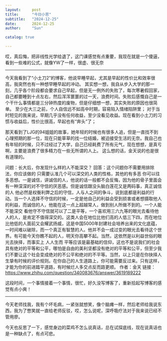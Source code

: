 ```yaml
---
layout:     post
title:      "今日小思"
subtitle:   "2024-12-25"
date:       2024-12-25
author:     "Sun"

catalog: true

---
```

哎，真后悔，把非线性光学给退了，这门课感觉有点重要，我现在就是一个傻逼，看到一些难的公式，就像YW了一样，很虚、很无奈

----
今天我看到了“小土刀2”的博客，他说早睡早起，尤其是早起的性价比和效率很高，我突然也有一种想早睡早起的冲动。
其实想一想，我自从步入大学的那一刻，几乎各个阶段都会要求自己早起，但是无一例外的失败了，每次寒暑假回家，自己都要睡到十点左右，然后浑浑噩噩的过一天，浪费时间。失败后感慨自己是一个干什么事情都是三分钟热度的废物，但是仔细想一想，其实失败的原因也很简单。
至少在大三之前，个人自信远不如高中时期，容易陷入情绪陷阱里；
对于当时短见的我来说，早期几乎没有任何收益，至少没看见收益。现在看到小土刀的习惯与收益后，性价比很高，早起也有“奔头”了；

那天看到了LJG的94姐姐的故事，她年轻的时候也有很多人追，但是一直找不到心理预期的那一位，现在只能草草的找一位结婚，被迫接受生活的无奈。我自己也有年轻的时候，只不过经过了大学，自己已经耗费了所有元气，现在想想，是真亏啊，主要是浪费了很多精力在一些无所谓的人上。
这么想的话，金天说的也是很有道理的。

问题：长大后，你发现什么样的人不能深交？
回答：这个问题你不需要用排除法，你应该做的 只需要认准几个可以深交的人类的性格，其他的有多恶 你可以往多恶想。一是诚信，讲诚信的人，他说的话一般都不会反悔，因为他的骨子里面会有一种深深的对不守信的厌恶感。但是诚信跟没头脑白莲花又是两码事，真正诚信的人 他必然是权衡利弊之后的守信，人与人之间的争斗，说到底都是利益的行动。当一个人选择不守信的时候，一定是他自己的利益会受到损害或者想摄取他人的利益，而诚信的人，他能在这一点上超越常人，做到别人所做不到的。一个人能不能深交 看他守不守信就可以了二是平等，一个喜欢用三六九等的眼光去看待他人的人，是肯定不值得深交的。这类人会在地位比他们高的人低三下四，而在地位比他低的人面前又会耀武扬威，这是中国5000年封建社会培养出来的文化底蕴，一时间难以破除，而一个真正有智慧的人。他并不会一成过变的眼光去看待这个世界。有可能今天你瞧不起的人，明天你高攀不起。当然，这依然是以利益世俗的眼光去抉择，而事实上 人人生而 平等应该是最基础的信仰，这也不是说我们的社会具有绝对的平等和公平，哪怕是自由的美利坚都没有绝对的平等和公平，但至少我们不要让这个社会变成绝对的不公平和绝对的不平等。当然，以上只是在你抉择人生挚有时候的评价规则。在你自己的人生道路上，你可能需要反过来。只有这样，才能为你的前进踏平道路，有时候烂人多交点反而路更顺。
作者：金天
链接：https://www.zhihu.com/question/340083676/answer/3619189222

这段时间，一个事情接着一个事情，很忙，好久没写博客了，重新拾起写博客的感觉有点小爽！

----
今天老师找我，我有个坏毛病，一紧张就想笑，像个脑瘫一样，然后老师给我说东西，我为了憋笑就一直给老师反驳，哎，怎么说呢，深呼吸疗法对于我来说已经不管用廖。

今天也反思了一下，感觉身边的菜鸡不怎么说真话，总在试探底线，现在说真话也是一种缺点了，有点可悲。